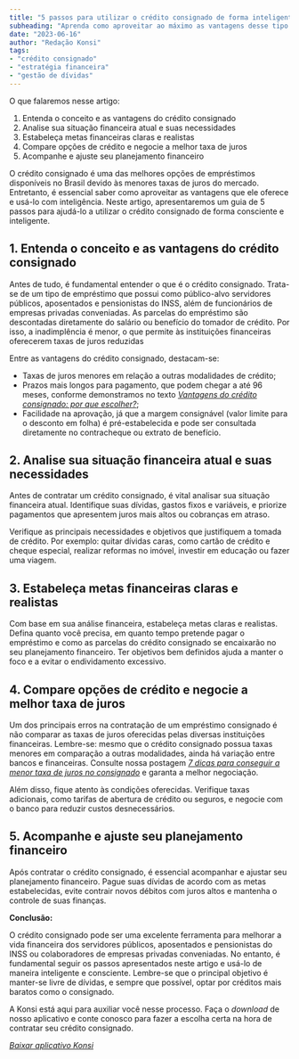 ```yaml
---
title: "5 passos para utilizar o crédito consignado de forma inteligente"
subheading: "Aprenda como aproveitar ao máximo as vantagens desse tipo de empréstimo e aplicá-lo efetivamente para melhorar sua vida financeira."
date: "2023-06-16"
author: "Redação Konsi"
tags:
- "crédito consignado"
- "estratégia financeira"
- "gestão de dívidas"
---
```


O que falaremos nesse artigo:
1. Entenda o conceito e as vantagens do crédito consignado
2. Analise sua situação financeira atual e suas necessidades
3. Estabeleça metas financeiras claras e realistas
4. Compare opções de crédito e negocie a melhor taxa de juros
5. Acompanhe e ajuste seu planejamento financeiro

O crédito consignado é uma das melhores opções de empréstimos disponíveis no Brasil devido às menores taxas de juros do mercado. Entretanto, é essencial saber como aproveitar as vantagens que ele oferece e usá-lo com inteligência. Neste artigo, apresentaremos um guia de 5 passos para ajudá-lo a utilizar o crédito consignado de forma consciente e inteligente.

## 1. Entenda o conceito e as vantagens do crédito consignado

Antes de tudo, é fundamental entender o que é o crédito consignado. Trata-se de um tipo de empréstimo que possui como público-alvo servidores públicos, aposentados e pensionistas do INSS, além de funcionários de empresas privadas conveniadas. As parcelas do empréstimo são descontadas diretamente do salário ou benefício do tomador de crédito. Por isso, a inadimplência é menor, o que permite às instituições financeiras oferecerem taxas de juros reduzidas

Entre as vantagens do crédito consignado, destacam-se:

- Taxas de juros menores em relação a outras modalidades de crédito;
- Prazos mais longos para pagamento, que podem chegar a até 96 meses, conforme demonstramos no texto *[Vantagens do crédito consignado: por que escolher?](https://konsi.com.br/postagens/vantagens-do-credito-consignado-por-que-escolher)*;
- Facilidade na aprovação, já que a margem consignável (valor limite para o desconto em folha) é pré-estabelecida e pode ser consultada diretamente no contracheque ou extrato de benefício.

## 2. Analise sua situação financeira atual e suas necessidades

Antes de contratar um crédito consignado, é vital analisar sua situação financeira atual. Identifique suas dívidas, gastos fixos e variáveis, e priorize pagamentos que apresentem juros mais altos ou cobranças em atraso.

Verifique as principais necessidades e objetivos que justifiquem a tomada de crédito. Por exemplo: quitar dívidas caras, como cartão de crédito e cheque especial, realizar reformas no imóvel, investir em educação ou fazer uma viagem.

## 3. Estabeleça metas financeiras claras e realistas

Com base em sua análise financeira, estabeleça metas claras e realistas. Defina quanto você precisa, em quanto tempo pretende pagar o empréstimo e como as parcelas do crédito consignado se encaixarão no seu planejamento financeiro. Ter objetivos bem definidos ajuda a manter o foco e a evitar o endividamento excessivo.

## 4. Compare opções de crédito e negocie a melhor taxa de juros

Um dos principais erros na contratação de um empréstimo consignado é não comparar as taxas de juros oferecidas pelas diversas instituições financeiras. Lembre-se: mesmo que o crédito consignado possua taxas menores em comparação a outras modalidades, ainda há variação entre bancos e financeiras. Consulte nossa postagem *[7 dicas para conseguir a menor taxa de juros no consignado](https://konsi.com.br/postagens/7-dicas-para-conseguir-a-menor-taxa-de-juros-no-consignado)* e garanta a melhor negociação.

Além disso, fique atento às condições oferecidas. Verifique taxas adicionais, como tarifas de abertura de crédito ou seguros, e negocie com o banco para reduzir custos desnecessários.

## 5. Acompanhe e ajuste seu planejamento financeiro

Após contratar o crédito consignado, é essencial acompanhar e ajustar seu planejamento financeiro. Pague suas dívidas de acordo com as metas estabelecidas, evite contrair novos débitos com juros altos e mantenha o controle de suas finanças.

**Conclusão:**

O crédito consignado pode ser uma excelente ferramenta para melhorar a vida financeira dos servidores públicos, aposentados e pensionistas do INSS ou colaboradores de empresas privadas conveniadas. No entanto, é fundamental seguir os passos apresentados neste artigo e usá-lo de maneira inteligente e consciente. Lembre-se que o principal objetivo é manter-se livre de dívidas, e sempre que possível, optar por créditos mais baratos como o consignado.

A Konsi está aqui para auxiliar você nesse processo. Faça o *download* de nosso aplicativo e conte conosco para fazer a escolha certa na hora de contratar seu crédito consignado.

[*Baixar aplicativo Konsi*](https://konsi.com.br/download)